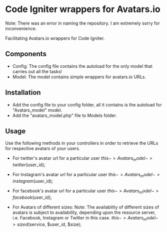 Code Igniter wrappers for Avatars.io
====================================
Note: There was an error in naming the repository. I am extremely sorry for inconvenience.

Facilitating Avatars.io wrappers for Code Igniter.

Components
----------
- Config: The config file contains the autoload for the only model that carries out all the tasks!
- Model: The model contains simple wrappers for avatars.io URLs.

Installation
------------
- Add the config file to your config folder, all it contains is the autoload for "Avatars_model" model.
- Add the "avatars_model.php" file to Models folder.

Usage
-----

Use the following methods in your controllers in order to retrieve the URLs for respective avatars of your users.

- For twitter's avatar url for a particular user
$this->Avatars_model->twitter($user_id);

- For instagram's avatar url for a particular user
$this->Avatars_model->instagram($user_id);

- For facebook's avatar url for a particular user
$this->Avatars_model->facebook($user_id);

- For Avatars of different sizes:
Note: The availability of different sizes of avatars is subject to availability, depending upon the resource server, i.e. Facebook, Instagram or Twitter in this case.
$this->Avatars_model->sized($service, $user_id, $size);
